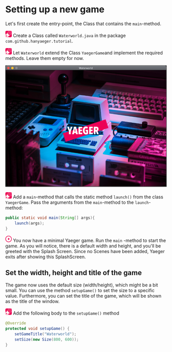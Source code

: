 # Setting up a new game

Let's first create the entry-point, the Class that contains the `main`-method.

![Edit](images/edit.png) Create a Class called `Waterworld.java` in the
package `com.github.hanyaeger.tutorial`.

![Edit](images/edit.png)  Let `Waterworld` extend the Class `YaegerGame`and
implement the required methods. Leave them empty for now.

![Yaeger Splash Screen](images/game/splash.png)

![Edit](images/edit.png) Add a `main`-method that calls the static
method `launch()` from the class `YaegerGame`. Pass the arguments from
the `main`-method to the `launch`-method:

```java
public static void main(String[] args){
    launch(args);
}
```

![Run](images/play.png) You now have a minimal Yaeger game. Run the `main`
-method to start the game. As you will notice, there is a default width and
height, and you'll be greeted with the Splash Screen. Since no Scenes have been
added, Yaeger exits after showing this SplashScreen.

## Set the width, height and title of the game

The game now uses the default size (width/height), which might be a bit small.
You can use the method `setupGame()` to set the size to a specific value.
Furthermore, you can set the title of the game, which will be shown as the title
of the window.

![Edit](images/edit.png) Add the following body to the `setupGame()` method

```java    
@Override
protected void setupGame() {
    setGameTitle("Waterworld");
    setSize(new Size(800, 600));
}
```
